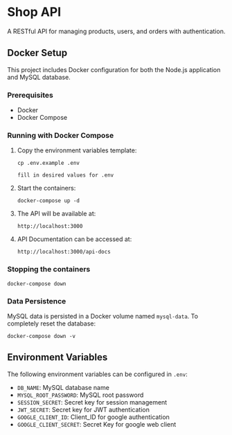 # Shop API

A RESTful API for managing products, users, and orders with authentication.

## Docker Setup

This project includes Docker configuration for both the Node.js application and MySQL database.

### Prerequisites

- Docker
- Docker Compose

### Running with Docker Compose

1. Copy the environment variables template:

   ```
   cp .env.example .env

   fill in desired values for .env
   ```

2. Start the containers:

   ```
   docker-compose up -d
   ```

3. The API will be available at:

   ```
   http://localhost:3000
   ```

4. API Documentation can be accessed at:
   ```
   http://localhost:3000/api-docs
   ```

### Stopping the containers

```
docker-compose down
```

### Data Persistence

MySQL data is persisted in a Docker volume named `mysql-data`. To completely reset the database:

```
docker-compose down -v
```

## Environment Variables

The following environment variables can be configured in `.env`:

- `DB_NAME`: MySQL database name
- `MYSQL_ROOT_PASSWORD`: MySQL root password
- `SESSION_SECRET`: Secret key for session management
- `JWT_SECRET`: Secret key for JWT authentication
- `GOOGLE_CLIENT_ID`: Client_ID for google authentication
- `GOOGLE_CLIENT_SECRET`: Secret Key for google web client

